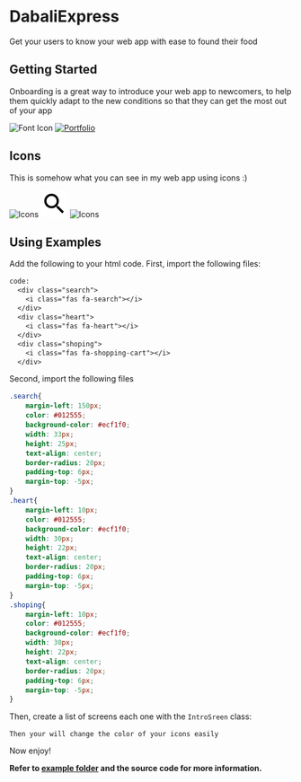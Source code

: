 # DabaliExpress

Get your users to know your web app with ease to found their food

## Getting Started

Onboarding is a great way to introduce your web app to newcomers, to help them quickly adapt to the new
conditions so that they can get the most out of your app

![Font Icon](https://fontawesome.com/start)
[![Portfolio](https://louis-japheth-kouassi.web.app/)](https://louis-japheth-kouassi.web.app/)


## Icons

This is somehow what you can see in my web app using icons :)

![Icons](icons/Shoping.png)
![Icons](icons/Search.png)
![Icons](icons/Heart.png)

## Using Examples

Add the following to your html code.
First, import the following files:

```hmtl
code:
  <div class="search">
    <i class="fas fa-search"></i>
  </div>
  <div class="heart">
    <i class="fas fa-heart"></i>
  </div>
  <div class="shoping">
    <i class="fas fa-shopping-cart"></i>
  </div>
```

Second, import the following files

```css
.search{
    margin-left: 150px;
    color: #012555;
    background-color: #ecf1f0;
    width: 33px;
    height: 25px;
    text-align: center;
    border-radius: 20px;
    padding-top: 6px;
    margin-top: -5px;
} 
.heart{
    margin-left: 10px;
    color: #012555;
    background-color: #ecf1f0;
    width: 30px;
    height: 22px;
    text-align: center;
    border-radius: 20px;
    padding-top: 6px;
    margin-top: -5px;
}
.shoping{
    margin-left: 10px;
    color: #012555;
    background-color: #ecf1f0;
    width: 30px;
    height: 22px;
    text-align: center;
    border-radius: 20px;
    padding-top: 6px;
    margin-top: -5px;
}
```

Then, create a list of screens each one with the `IntroSreen` class:

```
Then your will change the color of your icons easily
```

Now enjoy!

**Refer to [example folder](example/README.md) and the source code for more information.**
